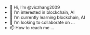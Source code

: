 - 👋 Hi, I’m @viczhang2009
- 👀 I’m interested in blockchain, AI
- 🌱 I’m currently learning blockchain, AI
- 💞️ I’m looking to collaborate on ...
- 📫 How to reach me ...

<!---
viczhang2009/viczhang2009 is a ✨ special ✨ repository because its `README.md` (this file) appears on your GitHub profile.
You can click the Preview link to take a look at your changes.
--->

